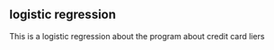 ## logistic regression 

This is a logistic regression about the program about credit card liers 


